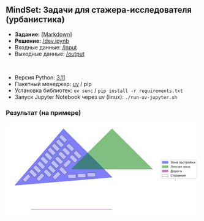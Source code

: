 ## MindSet: Задачи для стажера-исследователя (урбанистика)

- **Задание:** [\[Markdown\]](/%D0%A2%D0%B5%D1%81%D1%82%D0%BE%D0%B2%D0%BE%D0%B5%20%D0%B7%D0%B0%D0%B4%D0%B0%D0%BD%D0%B8%D0%B5.md)
- **Решение:** [/dev.ipynb](/dev.ipynb)
- Входные данные: [/input](/input)
- Выходные данные: [/output](/output)

<br>

- Версия Python: [3.11](/.python-version)
- Пакетный менеджер: [uv](https://docs.astral.sh/uv/) / pip
- Установка библиотек: `uv sunc` / `pip install -r requirements.txt`
- Запуск Jupyter Notebook через uv (linux): `./run-uv-jupyter.sh`

### Результат (на примере)

![](output/map.svg)
